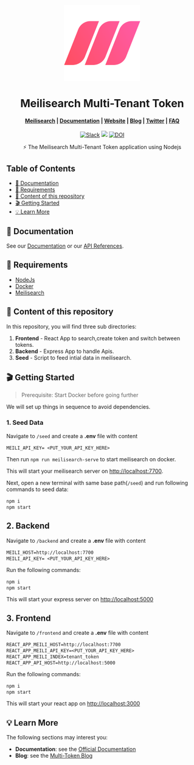 <p align="center">
  <img src="https://raw.githubusercontent.com/meilisearch/integration-guides/master/assets/logos/logo.svg" alt="MeiliSearch-Vue" width="200" height="200" />
</p>
<h1 align="center">Meilisearch Multi-Tenant Token</h1>

<h4 align="center">
  <a href="https://github.com/meilisearch/meilisearch">Meilisearch</a> |
  <a href="https://docs.meilisearch.com">Documentation</a> |
  <a href="https://www.meilisearch.com">Website</a> |
  <a href="https://blog.meilisearch.com">Blog</a> |
  <a href="https://twitter.com/meilisearch">Twitter</a> |
  <a href="https://docs.meilisearch.com/faq">FAQ</a>
</h4>

<p align="center">
  <a href="https://slack.meilisearch.com"><img src="https://img.shields.io/badge/slack-MeiliSearch-blue.svg?logo=slack" alt="Slack"></a>
  <a href="https://github.com/meilisearch/meilisearch/discussions" alt="Discussions"><img src="https://img.shields.io/badge/github-discussions-red" /></a>
  <a href="https://doi.org/10.5281/zenodo.4408594"><img src="https://zenodo.org/badge/DOI/10.5281/zenodo.4408594.svg" alt="DOI"></a>
</p>

<p align="center">⚡ The Meilisearch Multi-Tenant Token application using Nodejs</p>

## Table of Contents <!-- omit in toc -->

- [📖 Documentation](#-documentation)
- [📝 Requirements](#-requirements)
- [🎁 Content of this repository](#-content-of-this-repository)
- [🎬 Getting Started](#-getting-started)
- [💡 Learn More](#-learn-more)



## 📖 Documentation

See our [Documentation](https://docs.meilisearch.com/learn/security/tenant_tokens.html#what-is-multitenancy) or our [API References](https://docs.meilisearch.com/reference/api/).

## 📝 Requirements

 - [NodeJs](https://nodejs.org/en/download/)
 - [Docker](https://docs.docker.com/get-docker/)
 - [Meilisearch](https://docs.meilisearch.com/learn/getting_started/quick_start.html)
 
## 🎁 Content of this repository
In this repository, you will find three sub directories:
  1. **Frontend** - React App to search,create token and switch between tokens.
  2. **Backend** - Express App to handle Apis.
  3. **Seed** - Script to feed intial data in meilisearch.

## 🎬 Getting Started

>Prerequisite: Start Docker before going further

We will set up things in sequence to avoid dependencies.

### 1. Seed Data

Navigate to `/seed` and create a **.env** file with content
```
MEILI_API_KEY= <PUT_YOUR_API_KEY_HERE>
```
Then run `npm run meilisearch-serve`  to start meilisearch on docker.

This will start your meilisearch server on [http://localhost:7700](http://localhost:7700).

Next, open a new terminal with same base path(`/seed`) and run following commands to seed data:
```
npm i
npm start
```

## 2. Backend

Navigate to `/backend` and create a **.env** file with content

```
MEILI_HOST=http://localhost:7700
MEILI_API_KEY= <PUT_YOUR_API_KEY_HERE>
```
Run the following commands:

```
npm i
npm start
```

This will start your express server on [http://localhost:5000](http://localhost:5000)

## 3. Frontend

Navigate to `/frontend` and create a **.env** file with content

```
REACT_APP_MEILI_HOST=http://localhost:7700
REACT_APP_MEILI_API_KEY=<PUT_YOUR_API_KEY_HERE>
REACT_APP_MEILI_INDEX=tenant_token
REACT_APP_API_HOST=http://localhost:5000
```

Run the following commands:

```
npm i
npm start
```

This will start your react app on [http://localhost:3000](http://localhost:3000)

## 💡 Learn More

The following sections may interest you:

- **Documentation**: see the [Official Documentation](https://docs.meilisearch.com/learn/security/tenant_tokens.html#what-is-multitenancy)
- **Blog**: see the [Multi-Token Blog](https://blog.meilisearch.com/)
